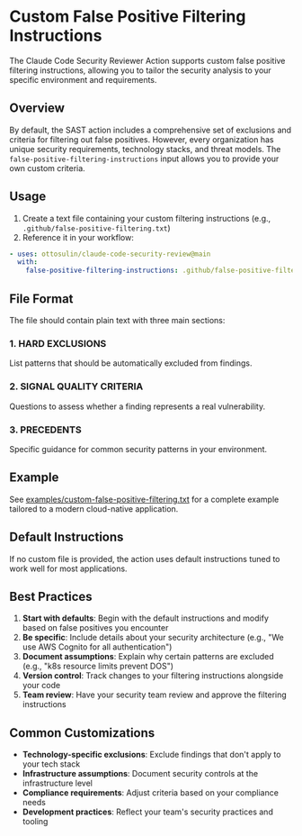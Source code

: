 # Custom False Positive Filtering Instructions

The Claude Code Security Reviewer Action supports custom false positive filtering instructions, allowing you to tailor the security analysis to your specific environment and requirements.

## Overview

By default, the SAST action includes a comprehensive set of exclusions and criteria for filtering out false positives. However, every organization has unique security requirements, technology stacks, and threat models. The `false-positive-filtering-instructions` input allows you to provide your own custom criteria.

## Usage

1. Create a text file containing your custom filtering instructions (e.g., `.github/false-positive-filtering.txt`)
2. Reference it in your workflow:

```yaml
- uses: ottosulin/claude-code-security-review@main
  with:
    false-positive-filtering-instructions: .github/false-positive-filtering.txt
```

## File Format

The file should contain plain text with three main sections:

### 1. HARD EXCLUSIONS
List patterns that should be automatically excluded from findings.

### 2. SIGNAL QUALITY CRITERIA
Questions to assess whether a finding represents a real vulnerability.

### 3. PRECEDENTS
Specific guidance for common security patterns in your environment.

## Example

See [examples/custom-false-positive-filtering.txt](../examples/custom-false-positive-filtering.txt) for a complete example tailored to a modern cloud-native application.

## Default Instructions

If no custom file is provided, the action uses default instructions tuned to work well for most applications.

## Best Practices

1. **Start with defaults**: Begin with the default instructions and modify based on false positives you encounter
2. **Be specific**: Include details about your security architecture (e.g., "We use AWS Cognito for all authentication")
3. **Document assumptions**: Explain why certain patterns are excluded (e.g., "k8s resource limits prevent DOS")
4. **Version control**: Track changes to your filtering instructions alongside your code
5. **Team review**: Have your security team review and approve the filtering instructions

## Common Customizations

- **Technology-specific exclusions**: Exclude findings that don't apply to your tech stack
- **Infrastructure assumptions**: Document security controls at the infrastructure level
- **Compliance requirements**: Adjust criteria based on your compliance needs
- **Development practices**: Reflect your team's security practices and tooling